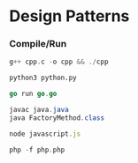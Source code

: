 # Design Patterns

### Compile/Run

```c++
g++ cpp.c -o cpp && ./cpp
```

```python
python3 python.py
```

```go
go run go.go
```

```java
javac java.java
java FactoryMethod.class
```

```js
node javascript.js
```

```php
php -f php.php
```
